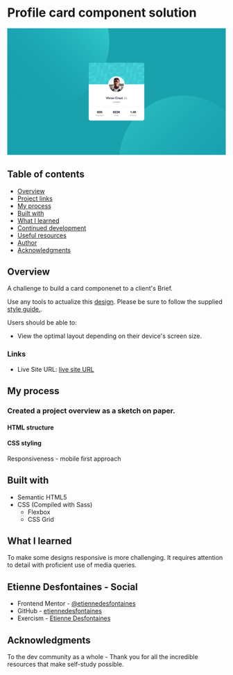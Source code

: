 # Profile card component solution

![](./screenshots/profile-card-component-screenshot.png)

## Table of contents

- [Overview](#overview)
- [Project links](#links)
- [My process](#my-process)
- [Built with](#built-with)
- [What I learned](#what-i-learned)
- [Continued development](#continued-development)
- [Useful resources](#useful-resources)
- [Author](#author)
- [Acknowledgments](#acknowledgments)

## Overview

A challenge to build a card componenet to a client's Brief.

Use any tools to actualize this [design](./design).
Please be sure to follow the supplied [style guide.](./style-guide.md).

Users should be able to:

- View the optimal layout depending on their device's screen size.

### Links

- Live Site URL: [live site URL](https://profile-card-component-solution-etiennedesfontaines.netlify.app/)

## My process

### Created a project overview as a sketch on paper.

#### HTML structure

#### CSS styling

Responsiveness - mobile first approach

## Built with

- Semantic HTML5
- CSS (Compiled with Sass)
  - Flexbox
  - CSS Grid

## What I learned

To make some designs responsive is more challenging. It requires attention to detail with proficient use of media queries.

## Etienne Desfontaines - Social

- Frontend Mentor - [@etiennedesfontaines](https://www.frontendmentor.io/profile/etiennedesfontaines)
- GitHub - [etiennedesfontaines](https://github.com/etiennedesfontaines)
- Exercism - [Etienne Desfontaines](https://exercism.io/profiles/etiennedesfontaines)

## Acknowledgments

To the dev community as a whole - Thank you for all the incredible resources that make self-study possible.
